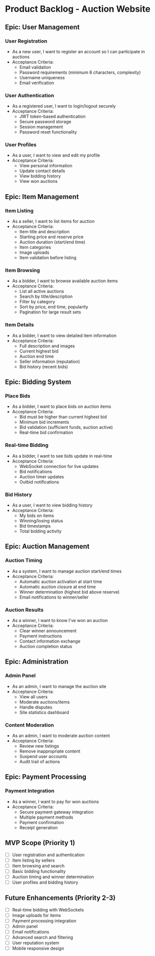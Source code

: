 # Product Backlog - Auction Website

## Epic: User Management
### User Registration
- As a new user, I want to register an account so I can participate in auctions
- Acceptance Criteria:
  - Email validation
  - Password requirements (minimum 8 characters, complexity)
  - Username uniqueness
  - Email verification

### User Authentication
- As a registered user, I want to login/logout securely
- Acceptance Criteria:
  - JWT token-based authentication
  - Secure password storage
  - Session management
  - Password reset functionality

### User Profiles
- As a user, I want to view and edit my profile
- Acceptance Criteria:
  - View personal information
  - Update contact details
  - View bidding history
  - View won auctions

## Epic: Item Management
### Item Listing
- As a seller, I want to list items for auction
- Acceptance Criteria:
  - Item title and description
  - Starting price and reserve price
  - Auction duration (start/end time)
  - Item categories
  - Image uploads
  - Item validation before listing

### Item Browsing
- As a bidder, I want to browse available auction items
- Acceptance Criteria:
  - List all active auctions
  - Search by title/description
  - Filter by category
  - Sort by price, end time, popularity
  - Pagination for large result sets

### Item Details
- As a bidder, I want to view detailed item information
- Acceptance Criteria:
  - Full description and images
  - Current highest bid
  - Auction end time
  - Seller information (reputation)
  - Bid history (recent bids)

## Epic: Bidding System
### Place Bids
- As a bidder, I want to place bids on auction items
- Acceptance Criteria:
  - Bid must be higher than current highest bid
  - Minimum bid increments
  - Bid validation (sufficient funds, auction active)
  - Real-time bid confirmation

### Real-time Bidding
- As a bidder, I want to see bids update in real-time
- Acceptance Criteria:
  - WebSocket connection for live updates
  - Bid notifications
  - Auction timer updates
  - Outbid notifications

### Bid History
- As a user, I want to view bidding history
- Acceptance Criteria:
  - My bids on items
  - Winning/losing status
  - Bid timestamps
  - Total bidding activity

## Epic: Auction Management
### Auction Timing
- As a system, I want to manage auction start/end times
- Acceptance Criteria:
  - Automatic auction activation at start time
  - Automatic auction closure at end time
  - Winner determination (highest bid above reserve)
  - Email notifications to winner/seller

### Auction Results
- As a winner, I want to know I've won an auction
- Acceptance Criteria:
  - Clear winner announcement
  - Payment instructions
  - Contact information exchange
  - Auction completion status

## Epic: Administration
### Admin Panel
- As an admin, I want to manage the auction site
- Acceptance Criteria:
  - View all users
  - Moderate auctions/items
  - Handle disputes
  - Site statistics dashboard

### Content Moderation
- As an admin, I want to moderate auction content
- Acceptance Criteria:
  - Review new listings
  - Remove inappropriate content
  - Suspend user accounts
  - Audit trail of actions

## Epic: Payment Processing
### Payment Integration
- As a winner, I want to pay for won auctions
- Acceptance Criteria:
  - Secure payment gateway integration
  - Multiple payment methods
  - Payment confirmation
  - Receipt generation

## MVP Scope (Priority 1)
- [ ] User registration and authentication
- [ ] Item listing by sellers
- [ ] Item browsing and search
- [ ] Basic bidding functionality
- [ ] Auction timing and winner determination
- [ ] User profiles and bidding history

## Future Enhancements (Priority 2-3)
- [ ] Real-time bidding with WebSockets
- [ ] Image uploads for items
- [ ] Payment processing integration
- [ ] Admin panel
- [ ] Email notifications
- [ ] Advanced search and filtering
- [ ] User reputation system
- [ ] Mobile responsive design
